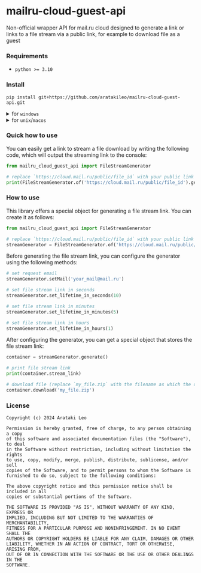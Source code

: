 # mailru-cloud-guest-api
Non-official wrapper API for mail.ru cloud designed to generate a link or links to a file stream via a public link, for example to download file as a guest

### Requirements
- `python >= 3.10`

### Install
```
pip install git+https://github.com/aratakileo/mailru-cloud-guest-api.git
```

<details>
  <summary>for <code>windows</code></summary>
  

```
py -m pip install git+https://github.com/aratakileo/mailru-cloud-guest-api.git
```
</details>

<details>
  <summary>for <code>unix</code>/<code>macos</code></summary>
  

```
python3 -m pip install git+https://github.com/aratakileo/mailru-cloud-guest-api.git
```
</details>


### Quick how to use
You can easily get a link to stream a file download by writing the following code, which will output the streaming link to the console:

```py
from mailru_cloud_guest_api import FileStreamGenerator

# replace `https://cloud.mail.ru/public/file_id` with your public link
print(FileStreamGenerator.of('https://cloud.mail.ru/public/file_id').generate().stream_link)
```

### How to use
This library offers a special object for generating a file stream link. You can create it as follows:

```py
from mailru_cloud_guest_api import FileStreamGenerator

# replace `https://cloud.mail.ru/public/file_id` with your public link
streamGenerator = FileStreamGenerator.of('https://cloud.mail.ru/public/file_id')
```

Before generating the file stream link, you can configure the generator using the following methods:
```py
# set request email
streamGenerator.setMail('your_mail@mail.ru')

# set file stream link in seconds
streamGenerator.set_lifetime_in_seconds(10)

# set file stream link in minutes
streamGenerator.set_lifetime_in_minutes(5)

# set file stream link in hours
streamGenerator.set_lifetime_in_hours(1)
```

After configuring the generator, you can get a special object that stores the file stream link:

```py
container = streamGenerator.generate()

# print file stream link
print(container.stream_link)

# download file (replace `my_file.zip` with the filename as which the downloaded file will be saved)
container.download('my_file.zip')
```

### License
```
Copyright (c) 2024 Arataki Leo

Permission is hereby granted, free of charge, to any person obtaining a copy
of this software and associated documentation files (the "Software"), to deal
in the Software without restriction, including without limitation the rights
to use, copy, modify, merge, publish, distribute, sublicense, and/or sell
copies of the Software, and to permit persons to whom the Software is
furnished to do so, subject to the following conditions:

The above copyright notice and this permission notice shall be included in all
copies or substantial portions of the Software.

THE SOFTWARE IS PROVIDED "AS IS", WITHOUT WARRANTY OF ANY KIND, EXPRESS OR
IMPLIED, INCLUDING BUT NOT LIMITED TO THE WARRANTIES OF MERCHANTABILITY,
FITNESS FOR A PARTICULAR PURPOSE AND NONINFRINGEMENT. IN NO EVENT SHALL THE
AUTHORS OR COPYRIGHT HOLDERS BE LIABLE FOR ANY CLAIM, DAMAGES OR OTHER
LIABILITY, WHETHER IN AN ACTION OF CONTRACT, TORT OR OTHERWISE, ARISING FROM,
OUT OF OR IN CONNECTION WITH THE SOFTWARE OR THE USE OR OTHER DEALINGS IN THE
SOFTWARE.
```
